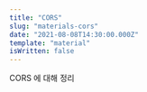 ```yaml
---
title: "CORS"
slug: "materials-cors"
date: "2021-08-08T14:30:00.000Z"
template: "material"
isWritten: false
---
```


CORS 에 대해 정리